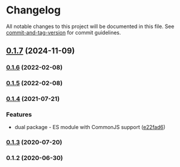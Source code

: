 # Changelog

All notable changes to this project will be documented in this file. See [commit-and-tag-version](https://github.com/absolute-version/commit-and-tag-version) for commit guidelines.

## [0.1.7](https://github.com/toolbuilder/isnumber/compare/v0.1.6...v0.1.7) (2024-11-09)

### [0.1.6](https://github.com/toolbuilder/isnumber/compare/v0.1.5...v0.1.6) (2022-02-08)

### [0.1.5](https://github.com/toolbuilder/isnumber/compare/v0.1.4...v0.1.5) (2022-02-08)

### [0.1.4](https://github.com/toolbuilder/isnumber/compare/v0.1.3...v0.1.4) (2021-07-21)


### Features

* dual package - ES module with CommonJS support ([e22fad6](https://github.com/toolbuilder/isnumber/commit/e22fad6bc095246656bfa1bbe6f8d8323b959e6c))

### [0.1.3](https://github.com/toolbuilder/isnumber/compare/v0.1.2...v0.1.3) (2020-07-20)

### 0.1.2 (2020-06-30)
